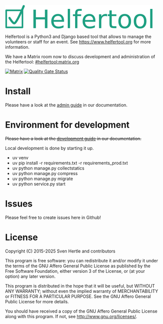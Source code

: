![Helfertool](https://raw.githubusercontent.com/helfertool/graphics/master/logo/logo_with_text.png)

Helfertool is a Python3 and Django based tool that allows to manage the
volunteers or staff for an event. See <https://www.helfertool.org> for more information.

We have a Matrix room now to discuss development and administration of the Helfertool: [#helfertool:matrix.org](https://matrix.to/#/#helfertool:matrix.org)

[![Matrix](https://www.helfertool.org/img/matrix-badge-github.svg)](https://matrix.to/#/#helfertool:matrix.org)
[![Quality Gate Status](https://sonarcloud.io/api/project_badges/measure?project=helfertool_helfertool&metric=alert_status)](https://sonarcloud.io/dashboard?id=helfertool_helfertool)

# Install

Please have a look at the
[admin guide](https://docs.helfertool.org/admin/index.html)
in our documentation.

# Environment for development

<s>Please have a look at the
[development guide](https://docs.helfertool.org/development/environment.html)
in our documentation.</s>

Local development is done by starting it up.

- uv venv
- uv pip install -r requirements.txt -r requirements_prod.txt
- uv python manage.py collectstatics
- uv python manage.py compress
- uv python manage.py migrate
- uv python service.py start

# Issues

Please feel free to create issues here in Github!

# License

Copyright (C) 2015-2025  Sven Hertle and contributors

This program is free software: you can redistribute it and/or modify
it under the terms of the GNU Affero General Public License as
published by the Free Software Foundation, either version 3 of the
License, or (at your option) any later version.

This program is distributed in the hope that it will be useful,
but WITHOUT ANY WARRANTY; without even the implied warranty of
MERCHANTABILITY or FITNESS FOR A PARTICULAR PURPOSE.  See the
GNU Affero General Public License for more details.

You should have received a copy of the GNU Affero General Public License
along with this program.  If not, see <http://www.gnu.org/licenses/>.
